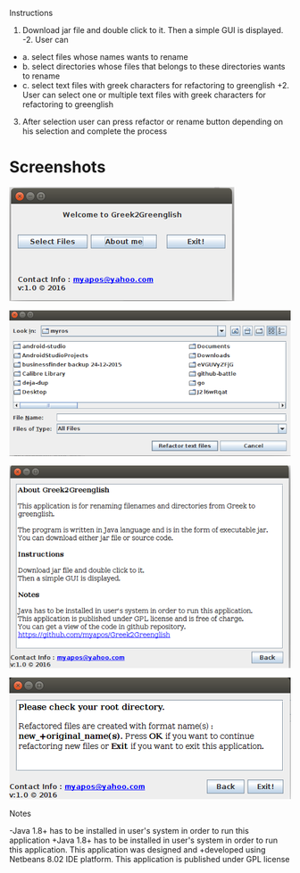 Instructions 
  
  1. Download jar file and double click to it. Then a simple GUI is displayed. 
 -2. User can 
 -  a. select files whose names wants to rename
 -  b. select directories whose files that belongs to these directories wants to rename
 -  c. select text files with greek characters for refactoring to greenglish
 +2. User can select one or multiple text files with greek characters for refactoring to greenglish
  
  3. After selection user can press refactor or rename button depending on his selection and complete the process


Screenshots
  ================
![screenshot1.png](https://github.com/myapos/Greek2Greenglish/blob/master/screenshots/screenshot1.png)

![screenshot2.png](https://github.com/myapos/Greek2Greenglish/blob/master/screenshots/screenshot2.png)

![screenshot3.png](https://github.com/myapos/Greek2Greenglish/blob/master/screenshots/screenshot3.png)

![screenshot4.png](https://github.com/myapos/Greek2Greenglish/blob/master/screenshots/screenshot4.png)

Notes
  
 -Java 1.8+ has to be installed in user's system in order to run this application
 +Java 1.8+ has to be installed in user's system in order to run this application. This application was designed and
 +developed using Netbeans 8.02 IDE platform.
  This application is published under GPL license
